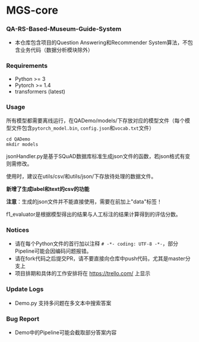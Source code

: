 # MGS-core
### QA-RS-Based-Museum-Guide-System
- 本仓库包含项目的Question Answering和Recommender System算法，不包含业务代码（数据分析模块除外）

### Requirements
- Python >= 3
- Pytorch >= 1.4
- transformers (latest)

### Usage
所有模型都需要离线运行，在QADemo/models/下存放对应的模型文件（每个模型文件包含`pytorch_model.bin`, `config.json`和`vocab.txt`文件）
```shell
cd QADemo
mkdir models
```

jsonHandler.py是基于SQuAD数据库标准生成json文件的函数，若json格式有变则需修改。

使用时，建议在utils/csv/和utils/json/下存放待处理的数据文件。

**新增了生成label和text的csv的功能**

**注意**：生成的json文件并不能直接使用，需要在前加上"data"标签！

f1_evaluator是根据模型得出的结果与人工标注的结果计算得到的评估分数。

### Notices

- 请在每个Python文件的首行加以注释 `# -*- coding: UTF-8 -*-`，部分Pipeline可能会因编码问题报错。
- 请在fork代码之后提交PR，请不要直接向仓库中push代码，尤其是master分支上
- 项目排期和具体的工作安排将在 https://trello.com/ 上显示

### Update Logs
- Demo.py 支持多问题在多文本中搜索答案

### Bug Report
- Demo中的Pipeline可能会截取部分答案内容